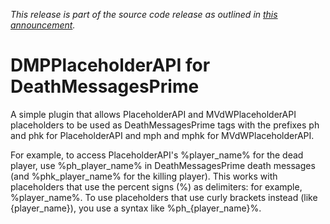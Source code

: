 _This release is part of the source code release as outlined in [this announcement](https://www.spigotmc.org/threads/deathmessagesprime.48322/page-53#post-3933244)._

# DMPPlaceholderAPI for DeathMessagesPrime

A simple plugin that allows PlaceholderAPI and MVdWPlaceholderAPI placeholders to be used as DeathMessagesPrime tags with the prefixes ph and phk for PlaceholderAPI and mph and mphk for MVdWPlaceholderAPI.

For example, to access PlaceholderAPI's %player_name% for the dead player, use %ph_player_name% in DeathMessagesPrime death messages (and %phk_player_name% for the killing player). This works with placeholders that use the percent signs (%) as delimiters: for example, %player_name%. To use placeholders that use curly brackets instead (like {player_name}), you use a syntax like %ph_{player_name}%. 

